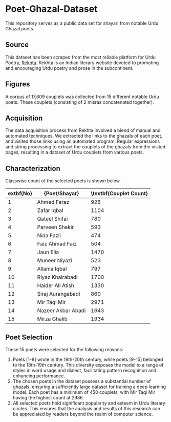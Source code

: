 # Poet-Ghazal-Dataset
This repository serves as a public data set for shayari from notable Urdu Ghazal poets.

## Source
This dataset has been scraped from the most reliable platform for Urdu Poetry, [Rekhta](rekhta.org). Rekhta is an Indian literary website devoted to promoting and encouraging Urdu poetry and prose in the subcontinent.

## Figures
A corpus of 17,609 couplets was collected from 15 different notable Urdu poets. These couplets (consisting of 2 misras concatenated together).

## Acquisition
The data acquisition process from Rekhta involved a blend of manual and automated techniques. We extracted the links to the ghazals of each poet, and visited those links using an automated program. Regular expressions and string processing to extract the couplets of the ghazals from the visited pages, resulting in a dataset of Urdu couplets from various poets. 

## Characterization
Classwise count of the selected poets is shown below.

| extbf{No} | {Poet/Shayar}      | \textbf{Couplet Count} |
|-----------|--------------------|------------------------|
| 1         | Ahmed Faraz        | 926                    |
| 2         | Zafar Iqbal        | 1104                   |
| 3         | Qateel Shifai      | 780                    |
| 4         | Parveen Shakir     | 593                    |
| 5         | Nida Fazli         | 474                    |
| 6         | Faiz Ahmad Faiz    | 504                    |
| 7         | Jaun Elia          | 1470                   |
| 8         | Muneer Niyazi      | 523                    |
| 9         | Allama Iqbal       | 797                    |
| 10        | Riyaz Khairabadi   | 1700                   |
| 11        | Haider Ali Atish   | 1330                   |
| 12        | Siraj Aurangabadi  | 860                    |
| 13        | Mir Taqi Mir       | 2971                   |
| 14        | Nazeer Akbar Abadi | 1643                   |
| 15        | Mirza Ghalib       | 1934                   |

## Poet Selection
These 15 poets were selected for the following reasons:

1. Poets [1-8] wrote in the 19th-20th century, while poets [9-15] belonged to the 18th-19th century. This diversity exposes the model to a range of styles in word usage and dialect, facilitating pattern recognition and enhancing performance.
2. The chosen poets in the dataset possess a substantial number of ghazals, ensuring a sufficiently large dataset for training a deep learning model. Each poet has a minimum of 450 couplets, with Mir Taqi Mir having the highest count at 2986.
3. All selected poets hold significant popularity and esteem in Urdu literary circles. This ensures that the analysis and results of this research can be appreciated by readers beyond the realm of computer science.



